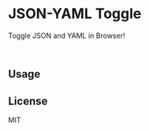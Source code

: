 JSON-YAML Toggle
====

Toggle JSON and YAML in Browser!

```json

```
```yaml

```

## Usage


## License

MIT
